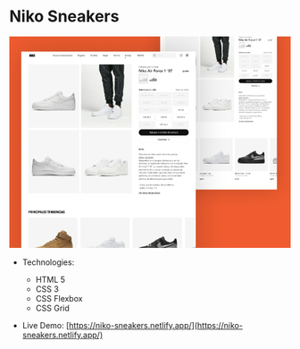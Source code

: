 # Niko Sneakers

![Thumbnail](./assets/images/Thumbnail-Niko.jpg)

- Technologies:

  - HTML 5
  - CSS 3
  - CSS Flexbox
  - CSS Grid

- Live Demo: [https://niko-sneakers.netlify.app/](https://niko-sneakers.netlify.app/)
